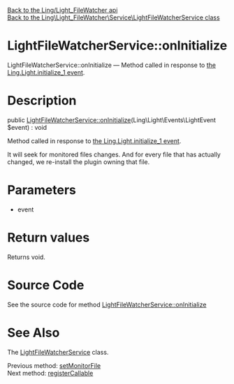 [Back to the Ling/Light_FileWatcher api](https://github.com/lingtalfi/Light_FileWatcher/blob/master/doc/api/Ling/Light_FileWatcher.md)<br>
[Back to the Ling\Light_FileWatcher\Service\LightFileWatcherService class](https://github.com/lingtalfi/Light_FileWatcher/blob/master/doc/api/Ling/Light_FileWatcher/Service/LightFileWatcherService.md)


LightFileWatcherService::onInitialize
================



LightFileWatcherService::onInitialize — Method called in response to [the Ling.Light.initialize_1 event](https://github.com/lingtalfi/Light/blob/master/personal/mydoc/pages/events.md).




Description
================


public [LightFileWatcherService::onInitialize](https://github.com/lingtalfi/Light_FileWatcher/blob/master/doc/api/Ling/Light_FileWatcher/Service/LightFileWatcherService/onInitialize.md)(Ling\Light\Events\LightEvent $event) : void




Method called in response to [the Ling.Light.initialize_1 event](https://github.com/lingtalfi/Light/blob/master/personal/mydoc/pages/events.md).

It will seek for monitored files changes.
And for every file that has actually changed, we re-install the plugin owning that file.




Parameters
================


- event

    


Return values
================

Returns void.








Source Code
===========
See the source code for method [LightFileWatcherService::onInitialize](https://github.com/lingtalfi/Light_FileWatcher/blob/master/Service/LightFileWatcherService.php#L124-L130)


See Also
================

The [LightFileWatcherService](https://github.com/lingtalfi/Light_FileWatcher/blob/master/doc/api/Ling/Light_FileWatcher/Service/LightFileWatcherService.md) class.

Previous method: [setMonitorFile](https://github.com/lingtalfi/Light_FileWatcher/blob/master/doc/api/Ling/Light_FileWatcher/Service/LightFileWatcherService/setMonitorFile.md)<br>Next method: [registerCallable](https://github.com/lingtalfi/Light_FileWatcher/blob/master/doc/api/Ling/Light_FileWatcher/Service/LightFileWatcherService/registerCallable.md)<br>

